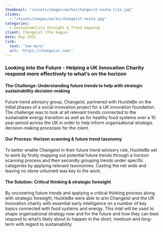 ```yaml
---
thumbnail: "/assets/images/works/changeist-nesta-tile.jpg"
slides:
  - "/assets/images/works/changeist-nesta.jpg"
categories:
  - Sustainability foreight & Trend mapping
client: Changeist (The Hague)
date: May 2021
link:
  text: 'See more'
  url: 'https://changeist.com/'
---
```


### Looking into the Future  - Helping a UK Innovation Charity respond more effectively to what’s on the horizon

#### The Challenge: Understanding future trends to help with strategic sustainability decision-making

Future trend advisory group, Changeist, partnered with HuckleBe on the initial phases of a social innovation project for a UK innovation foundation. The challenge was to look at all relevant trends connected to the sustainable energy transition as well as for healthy food systems over a 10 year period across the UK in order to help inform organisational strategic decision-making processes for the client.

#### Our Process: Horizon scanning & future trend taxonomy

To better enable Changeist in their future trend advisory role, HuckleBe set to work by firstly mapping out potential future trends through a horizon scanning process and then secondly grouping trends under specific categories by applying relevant taxonomies. Casting the net wide and leaving no stone unturned was key to the work.

#### The Solution: Critical thinking & strategic foresight

By uncovering future trends and applying a critical thinking process along with strategic foresight, HuckleBe were able to arm Changeist and the UK Innovation charity with essential early intelligence on a number of key topics connected with food systems and energy. This intel will be used to shape organisational strategy now and for the future and how they can best respond to what’s likely about to happen in the short, medoum and long-term with regard to sustainability.

